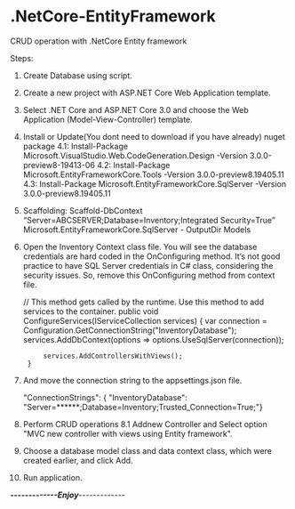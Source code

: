 # .NetCore-EntityFramework
CRUD operation with .NetCore Entity framework

Steps:

1. Create Database using script.
2. Create a new project with ASP.NET Core Web Application template.
3. Select .NET Core and ASP.NET Core 3.0 and choose the Web Application (Model-View-Controller) template.
4. Install or Update(You dont need to download if you have already) nuget package
  4.1: Install-Package Microsoft.VisualStudio.Web.CodeGeneration.Design -Version 3.0.0-preview8-19413-06 
  4.2: Install-Package Microsoft.EntityFrameworkCore.Tools -Version 3.0.0-preview8.19405.11
  4.3: Install-Package Microsoft.EntityFrameworkCore.SqlServer -Version 3.0.0-preview8.19405.11
5. Scaffolding: Scaffold-DbContext “Server=ABCSERVER;Database=Inventory;Integrated Security=True” Microsoft.EntityFrameworkCore.SqlServer -    OutputDir Models
6. Open the Inventory Context class file. You will see the database credentials are hard coded in the OnConfiguring method.
   It’s not good practice to have SQL Server credentials in C# class, considering the security issues. So, remove this OnConfiguring method    from context file.
   
    // This method gets called by the runtime. Use this method to add services to the container.
        public void ConfigureServices(IServiceCollection services)
        {
            var connection = Configuration.GetConnectionString("InventoryDatabase");
            services.AddDbContext<InventoryContext>(options => options.UseSqlServer(connection));

            services.AddControllersWithViews();
        }
  7. And move the connection string to the appsettings.json file.
  
      "ConnectionStrings": {
      "InventoryDatabase": "Server=******;Database=Inventory;Trusted_Connection=True;"}
      
   8. Perform CRUD operations
      8.1 Addnew Controller and Select option "MVC new controller with views using Entity framework".
   
   9. Choose a database model class and data context class, which were created earlier, and click Add.
   10. Run application. 
   
   
   *******-------------Enjoy*******-------------

